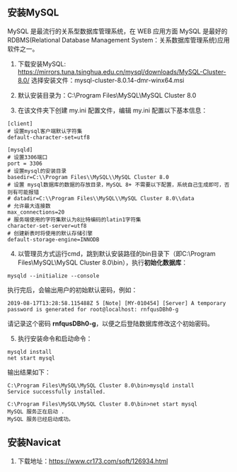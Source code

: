 ## 安装MySQL
MySQL 是最流行的关系型数据库管理系统，在 WEB 应用方面 MySQL 是最好的 RDBMS(Relational Database Management System：关系数据库管理系统)应用软件之一。

1. 下载安装MySQL: https://mirrors.tuna.tsinghua.edu.cn/mysql/downloads/MySQL-Cluster-8.0/
选择安装文件：mysql-cluster-8.0.14-dmr-winx64.msi

2. 默认安装目录为：C:\Program Files\MySQL\MySQL Cluster 8.0

3. 在该文件夹下创建 my.ini 配置文件，编辑 my.ini 配置以下基本信息：
```
[client]
# 设置mysql客户端默认字符集
default-character-set=utf8
 
[mysqld]
# 设置3306端口
port = 3306
# 设置mysql的安装目录
basedir=C:\\Program Files\\MySQL\\MySQL Cluster 8.0
# 设置 mysql数据库的数据的存放目录，MySQL 8+ 不需要以下配置，系统自己生成即可，否则有可能报错
# datadir=C:\\Program Files\\MySQL\\MySQL Cluster 8.0\\data
# 允许最大连接数
max_connections=20
# 服务端使用的字符集默认为8比特编码的latin1字符集
character-set-server=utf8
# 创建新表时将使用的默认存储引擎
default-storage-engine=INNODB
```

4. 以管理员方式运行cmd，跳到默认安装路径的bin目录下（即C:\Program Files\MySQL\MySQL Cluster 8.0\bin），执行**初始化数据库**：
```
mysqld --initialize --console
```
执行完后，会输出用户的初始默认密码，例如：
```
2019-08-17T13:28:58.115488Z 5 [Note] [MY-010454] [Server] A temporary password is generated for root@localhost: rnfqusDBh0-g
```
请记录这个密码 **rnfqusDBh0-g**，以便之后登陆数据库修改这个初始密码。

5. 执行安装命令和启动命令：
```
mysqld install
net start mysql
```
输出结果如下：
```
C:\Program Files\MySQL\MySQL Cluster 8.0\bin>mysqld install
Service successfully installed.

C:\Program Files\MySQL\MySQL Cluster 8.0\bin>net start mysql
MySQL 服务正在启动 .
MySQL 服务已经启动成功。
```

## 安装Navicat

1. 下载地址：https://www.cr173.com/soft/126934.html
